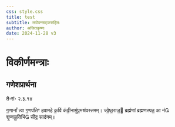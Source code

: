 ```yaml
---
css: style.css
title: test
subtitle: तपोवनषट्कसहितः
author: अजितकृष्णः
date: 2024-11-28 v3
---
```


# विकीर्णमन्त्राः

## गणेशप्रार्थना

तै॰सं॰ २.३.१४

ग॒णानां᳚ त्वा ग॒णप॑तिꣳ हवामहे क॒विं क॑वी॒नामु॑प॒मश्र॑वस्तमम्। ज्ये॒ष्ठ॒राज॒ ब्रह्म॑णां ब्रह्मणस्पत॒ आ न॑ शृ॒ण्वन्नू॒तिभि॑ सीद॒ साद॑नम्॥ 